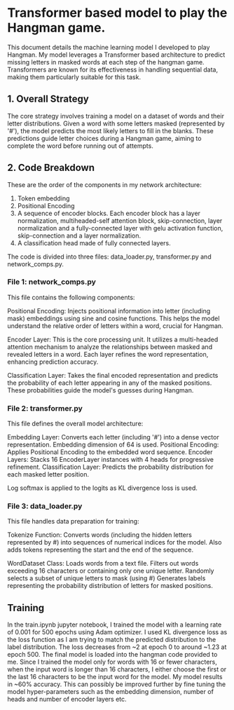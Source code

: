 # Transformer based model to play the Hangman game.

This document details the machine learning model I developed to play Hangman. My model leverages a Transformer based architecture to predict missing letters in masked words at each step of the hangman game. Transformers are known for its effectiveness in handling sequential data, making them particularly suitable for this task.

## 1. Overall Strategy

The core strategy involves training a model on a dataset of words and their letter distributions. Given a word with some letters masked (represented by '#'), the model predicts the most likely letters to fill in the blanks. These predictions guide letter choices during a Hangman game, aiming to complete the word before running out of attempts.

## 2. Code Breakdown

These are the order of the components in my network architecture:

1.	Token embedding
2.	Positional Encoding
3.	A sequence of encoder blocks. Each encoder block has a layer normalization, multiheaded-self attention block, skip-connection, layer normalization and a fully-connected layer with gelu activation function, skip-connection and a layer normalization.
4.	A classification head made of fully connected layers. 




The code is divided into three files: data_loader.py, transformer.py and network_comps.py.

### File 1: network_comps.py

This file contains the following components:

Positional Encoding: Injects positional information into letter (including mask) embeddings using sine and cosine functions. This helps the model understand the relative order of letters within a word, crucial for Hangman.

Encoder Layer: This is the core processing unit. It utilizes a multi-headed attention mechanism to analyze the relationships between masked and revealed letters in a word. Each layer refines the word representation, enhancing prediction accuracy.

Classification Layer: Takes the final encoded representation and predicts the probability of each letter appearing in any of the masked positions. These probabilities guide the model's guesses during Hangman.

### File 2: transformer.py

This file defines the overall model architecture:

Embedding Layer: Converts each letter (including '#') into a dense vector representation. Embedding dimension of 64 is used.
Positional Encoding: Applies Positional Encoding to the embedded word sequence.
Encoder Layers: Stacks 16 EncoderLayer instances with 4 heads for progressive refinement.
Classification Layer: Predicts the probability distribution for each masked letter position.

Log softmax is applied to the logits as KL divergence loss is used.

### File 3: data_loader.py

This file handles data preparation for training:

Tokenize Function: Converts words (including the hidden letters represented by #) into sequences of numerical indices for the model. Also adds tokens representing the start and the end of the sequence. 

WordDataset Class:
Loads words from a text file.
Filters out words exceeding 16 characters or containing only one unique letter.
Randomly selects a subset of unique letters to mask (using #)
Generates labels representing the probability distribution of letters for masked positions.


## Training

In the train.ipynb jupyter notebook, I trained the model with a learning rate of 0.001 for 500 epochs using Adam optimizer. I used KL divergence loss as the loss function as I am trying to match the predicted distribution to the label distribution. The loss decreases from ~2 at epoch 0 to around ~1.23 at epoch 500. The final model is loaded into the hangman code provided to me. Since I trained the model only for words with 16 or fewer characters, when the input word is longer than 16 characters, I either choose the first or the last 16 characters to be the input word for the model. My model results in ~60% accuracy. This can possibly be improved further by fine tuning the model hyper-parameters such as the embedding dimension, number of heads and number of encoder layers etc.
